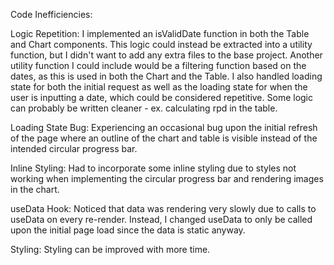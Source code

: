 Code Inefficiencies:

Logic Repetition:
I implemented an isValidDate function in both the Table and Chart components. This logic could instead be extracted into a utility function, but I didn't want to add any extra files to the base project. Another utility function I could include would be a filtering function based on the dates, as this is used in both the Chart and the Table. I also handled loading state for both the initial request as well as the loading state for when the user is inputting a date, which could be considered repetitive. Some logic can probably be written cleaner - ex. calculating rpd in the table.

Loading State Bug:
Experiencing an occasional bug upon the initial refresh of the page where an outline of the chart and table is visible instead of the intended circular progress bar.

Inline Styling:
Had to incorporate some inline styling due to styles not working when implementing the circular progress bar and rendering images in the chart.

useData Hook:
Noticed that data was rendering very slowly due to calls to useData on every re-render. Instead, I changed useData to only be called upon the initial page load since the data is static anyway.


Styling:
Styling can be improved with more time.
